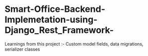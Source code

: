 # Smart-Office-Backend-Implemetation-using-Django_Rest_Framework-

Learnings from this project :- Custom model fields, data migrations, serializer classes 
